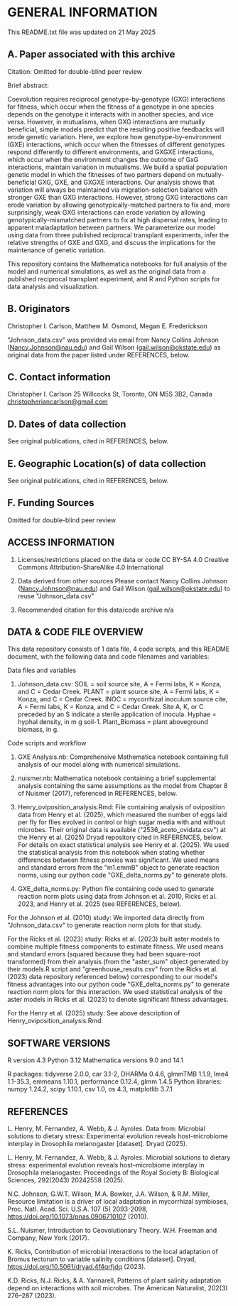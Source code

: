 # GENERAL INFORMATION
This README.txt file was updated on 21 May 2025

## A. Paper associated with this archive
Citation: Omitted for double-blind peer review

Brief abstract: 

Coevolution requires reciprocal genotype-by-genotype (GXG) interactions for fitness, which occur when the fitness of a genotype in one species depends on the genotype it interacts with in another species, and vice versa. However, in mutualisms, when GXG interactions are mutually beneficial, simple models predict that the resulting positive feedbacks will erode genetic variation. Here, we explore how genotype-by-environment (GXE) interactions, which occur when the fitnesses of different genotypes respond differently to different environments, and GXGXE interactions, which occur when the environment changes the outcome of GxG interactions, maintain variation in mutualisms. We build a spatial population genetic model in which the fitnesses of two partners depend on mutually-beneficial GXG, GXE, and GXGXE interactions. Our analysis shows that variation will always be maintained via migration-selection balance with stronger GXE than GXG interactions. However, strong GXG interactions can erode variation by allowing genotypically-matched partners to fix and, more surprisingly, weak GXG interactions can erode variation by allowing genotypically-mismatched partners to fix at high dispersal rates, leading to apparent maladaptation between partners. We parameterize our model using data from three published reciprocal transplant experiments, infer the relative strengths of GXE and GXG, and discuss the implications for the maintenance of genetic variation.

This repository contains the Mathematica notebooks for full analysis of the model and numerical simulations, as well as the original data from a published reciprocal transplant experiment, and R and Python scripts for data analysis and visualization.

## B. Originators
Christopher I. Carlson, Matthew M. Osmond, Megan E. Frederickson

"Johnson_data.csv" was provided via email from Nancy Collins Johnson (Nancy.Johnson@nau.edu) and Gail Wilson (gail.wilson@okstate.edu) as original data from the paper listed under REFERENCES, below. 

## C. Contact information
Christopher I. Carlson
25 Willcocks St, Toronto, ON M5S 3B2, Canada
christopheriancarlson@gmail.com

## D. Dates of data collection
See original publications, cited in REFERENCES, below.

## E. Geographic Location(s) of data collection
See original publications, cited in REFERENCES, below.

## F. Funding Sources
Omitted for double-blind peer review

## ACCESS INFORMATION
1. Licenses/restrictions placed on the data or code
CC BY-SA 4.0 Creative Commons Attribution-ShareAlike 4.0 International

2. Data derived from other sources
Please contact Nancy Collins Johnson (Nancy.Johnson@nau.edu) and Gail Wilson (gail.wilson@okstate.edu) to reuse "Johnson_data.csv"

3. Recommended citation for this data/code archive
n/a 

## DATA & CODE FILE OVERVIEW
This data repository consists of 1 data file, 4 code scripts, and this README document, with the following data and code filenames and variables:

Data files and variables
1. Johnson_data.csv:
SOIL = soil source site, A = Fermi labs, K = Konza, and C = Cedar Creek. 
PLANT = plant source site, A = Fermi labs, K = Konza, and C = Cedar Creek. 
INOC = mycorrhizal inoculum source cite, A = Fermi labs, K = Konza, and C = Cedar Creek. Site A, K, or C preceded by an S indicate a sterile application of inocula. 
Hyphae =  hyphal density, in m g soil-1. 
Plant_Biomass = plant aboveground biomass, in g. 

Code scripts and workflow
1. GXE Analysis.nb: Comprehensive Mathematica notebook containing full analysis of our model along with numerical simulations. 

2. nuismer.nb: Mathematica notebook containing a brief supplemental analysis containing the same assumptions as the model from Chapter 8 of Nuismer (2017), referenced in REFERENCES, below. 

3. Henry_oviposition_analysis.Rmd: File containing analysis of oviposition data from Henry et al. (2025), which measured the number of eggs laid per fly for flies evolved in control or high sugar media with and without microbes. Their original data is available ("2536_aceto_ovidata.csv") at the Henry et al. (2025) Dryad repository cited in REFERENCES, below. For details on exact statistical analysis see Henry et al. (2025). We used the statistical analysis from this notebook when stating whether differences between fitness proxies was significant. We used means and standard errors from the "m1.emmB" object to generate reaction norms, using our python code "GXE_delta_norms.py" to generate plots. 

4. GXE_delta_norms.py: Python file containing code used to generate reaction norm plots using data from Johnson et al. 2010, Ricks et al. 2023, and Henry et al. 2025 (see REFERENCES, below). 

For the Johnson et al. (2010) study: We imported data directly from "Johnson_data.csv" to generate reaction norm plots for that study. 

For the Ricks et al. (2023) study: Ricks et al. (2023) built aster models to combine multiple fitness components to estimate  fitness. We used means and standard errors (squared because they had been square-root transformed) from their analysis (from the "aster_sum" object generated by their models.R script and "greenhouse_results.csv" from the Ricks et al. (2023) data repository referenced below) corresponding to our model's fitness advantages into our python code "GXE_delta_norms.py" to generate reaction norm plots for this interaction. We used statistical analysis of the aster models in Ricks et al. (2023) to denote significant fitness advantages. 

For the Henry et al. (2025) study: See above description of Henry_oviposition_analysis.Rmd.

## SOFTWARE VERSIONS
R version 4.3
Python 3.12
Mathematica versions 9.0 and 14.1

R packages: tidyverse 2.0.0, car 3.1-2, DHARMa 0.4.6, glmmTMB 1.1.9, lme4 1.1-35.3, emmeans 1.10.1, performance 0.12.4, glmm 1.4.5
Python libraries: numpy 1.24.2, scipy 1.10.1, csv 1.0, os 4.3, matplotlib 3.7.1

## REFERENCES
L. Henry, M. Fernandez, A. Webb, & J. Ayroles. Data from: Microbial solutions to dietary stress: Experimental evolution reveals host-microbiome interplay in Drosophila melanogaster [dataset]. Dryad (2025).

L. Henry, M. Fernandez, A. Webb, & J. Ayroles.  Microbial solutions to dietary stress: experimental evolution reveals host–microbiome interplay in Drosophila melanogaster. Proceedings of the Royal Society B: Biological Sciences, 292(2043) 20242558 (2025).

N.C. Johnson, G.W.T. Wilson, M.A. Bowker, J.A. Wilson, & R.M. Miller, Resource limitation is a driver of local adaptation in mycorrhizal symbioses, Proc. Natl. Acad. Sci. U.S.A. 107 (5) 2093-2098, https://doi.org/10.1073/pnas.0906710107 (2010).

S.L. Nuismer, Introduction to Ceovolutionary Theory. W.H. Freeman and Company, New York (2017). 

K. Ricks, Contribution of microbial interactions to the local adaptation of Bromus tectorum to variable salinity conditions [dataset]. Dryad, https://doi.org/10.5061/dryad.4f4qrfjdq (2023).

K.D. Ricks, N.J. Ricks, & A. Yannarell, Patterns of plant salinity adaptation depend on interactions with soil microbes. The American Naturalist, 202(3) 276–287 (2023). 




